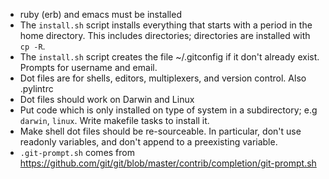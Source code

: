 * ruby (erb) and emacs must be installed
* The `install.sh` script installs everything that starts with a period in the home directory.  This includes directories; directories are installed with `cp -R`.
* The `install.sh` script creates the file ~/.gitconfig if it don't already exist.  Prompts for username and email.
* Dot files are for shells, editors, multiplexers, and version control.  Also .pylintrc
* Dot files should work on Darwin and Linux
* Put code which is only installed on type of system in a subdirectory; e.g `darwin`, `linux`.  Write makefile tasks to install it.
* Make shell dot files should be re-sourceable.  In particular, don't use readonly variables, and don't append to a preexisting variable.
* `.git-prompt.sh` comes from https://github.com/git/git/blob/master/contrib/completion/git-prompt.sh
